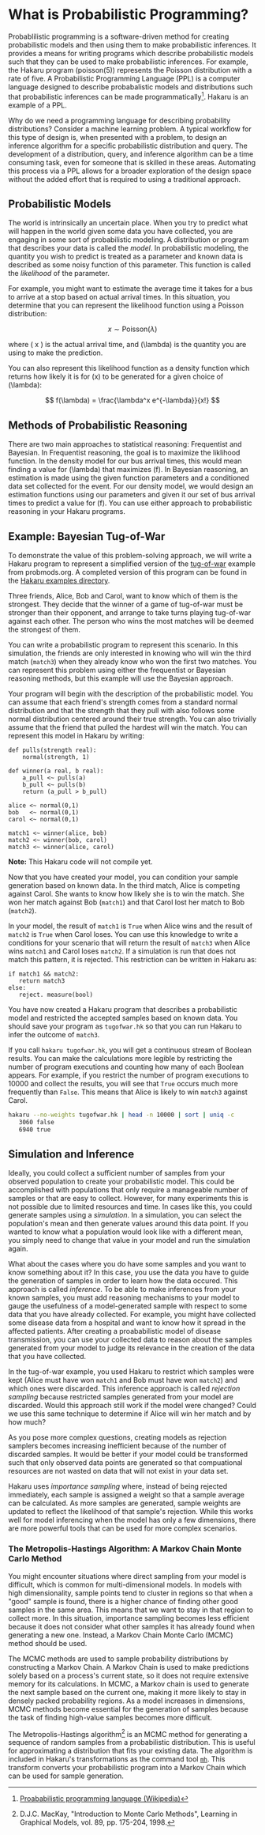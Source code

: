 # What is Probabilistic Programming?

Probablilistic programming is a software-driven method for creating probabilistic models and then using them to make probabilistic inferences. It 
provides a means for writing programs which describe probabilistic models such that they can be used to make probabilistic inferences. For example, the 
Hakaru program \(poisson(5)\) represents the Poisson distribution with a rate of five. A Probabilistic Programming Language (PPL) is a computer language designed to 
describe probabalistic models and distributions such that probabilistic inferences can be made programmatically[^1]. Hakaru is an example of a PPL. 

Why do we need a programming language for describing probability distributions? Consider a machine learning problem. A typical workflow for this type of design is, when 
presented with a problem, to design an inference algorithm for a specific probabilistic distribution and query. The development of a distribution, query, and inference
algorithm can be a time consuming task, even for someone that is skilled in these areas. Automating this process via a PPL allows for a broader exploration of the design
space without the added effort that is required to using a traditional approach.

## Probabilistic Models ##

The world is intrinsically an uncertain place. When you try to predict what will happen in the world given some data you have collected, you are engaging in some
sort of probabilistic modeling. A distribution or program that describes your data is called the *model*. In probabilistic modeling, the quantity you wish to predict is 
treated as a parameter and known data is described as some noisy function of this parameter. This function is called the *likelihood* of the parameter. 

For example, you might want to estimate the average time it takes for a bus to arrive at a stop based on actual arrival times. In this situation, you determine that you
can represent the likelihood function using a Poisson distribution:

$$ x \sim \text{Poisson}(\lambda) $$

where \( x \) is the actual arrival time, and \(\lambda\) is the quantity you are using to make the prediction. 

You can also represent this likelihood function as a density function which returns how likely it is for \(x\) to be generated for a given choice of \(\lambda\):

$$ f(\lambda) = \frac{\lambda^x e^{-\lambda}}{x!} $$

## Methods of Probabilistic Reasoning ##

There are two main approaches to statistical reasoning: Frequentist and Bayesian. In Frequentist reasoning, the goal is to maximize the liklihood function. In the density
model for our bus arrival times, this would mean finding a value for \(\lambda\) that maximizes \(f\). In Bayesian reasoning, an estimation is made using the given 
function parameters and a conditioned data set collected for the event. For our density model, we would design an estimation functions using our parameters and given it
our set of bus arrival times to predict a value for \(f\). You can use either approach to probabilistic reasoning in your Hakaru programs. 

## Example: Bayesian Tug-of-War ##

To demonstrate the value of this problem-solving approach, we will write a Hakaru program to represent a simplified version of the 
[tug-of-war](https://probmods.org/v1/generative-models.html#example-bayesian-tug-of-war) example from probmods.org. A completed version of this program can be found
in the [Hakaru examples directory](https://github.com/hakaru-dev/hakaru/blob/master/examples/tugofwar.hk).

Three friends, Alice, Bob and Carol, want to know which of them is the strongest. They decide that the winner of a game of tug-of-war must be stronger than their opponent,
and arrange to take turns playing tug-of-war against each other. The person who wins the most matches will be deemed the strongest of them.

You can write a probabilistic program to represent this scenario. In this simulation, the friends are only interested in knowing who will win the third match (`match3`) 
when they already know who won the first two matches. You can represent this problem using either the frequentist or Bayesian reasoning methods, but this example will use 
the Bayesian approach.

Your program will begin with the description of the probabilistic model. You can assume that each friend's strength comes from a standard normal distribution and that the 
strength that they pull with also follows some normal distribution centered around their true strength. You can also trivially assume that the friend that pulled the 
hardest will win the match. You can represent this model in Hakaru by writing:

````nohighlight
def pulls(strength real):
    normal(strength, 1)

def winner(a real, b real):
	a_pull <~ pulls(a)
	b_pull <~ pulls(b)
	return (a_pull > b_pull)

alice <~ normal(0,1)
bob   <~ normal(0,1)
carol <~ normal(0,1)

match1 <~ winner(alice, bob)
match2 <~ winner(bob, carol)
match3 <~ winner(alice, carol)
````

**Note:** This Hakaru code will not compile yet.

Now that you have created your model, you can condition your sample generation based on known data. In the third match, Alice is competing against Carol. She wants to know 
how likely she is to win the match. She won her match against Bob (`match1`) and that Carol lost her match to Bob (`match2`). 

In your model, the result of `match1` is `True` when Alice wins and the result of `match2` is `True` when Carol loses. You can use this knowledge to write a conditions for 
your scenario that will return the result of `match3` when Alice wins `match1` and Carol loses `match2`. If a simulation is run that does not match this pattern, it is 
rejected. This restriction can be written in Hakaru as:

````nohighlight
if match1 && match2:
   return match3
else:
   reject. measure(bool)
````

You have now created a Hakaru program that describes a probabilistic model and restricted the accepted samples based on known data. You should save your program as 
`tugofwar.hk` so that you can run Hakaru to infer the outcome of `match3`. 

If you call `hakaru tugofwar.hk`, you will get a continuous stream of Boolean results. You can make the calculations more legible by restricting the number of program 
executions and counting how many of each Boolean appears. For example, if you restrict the number of program executions to 10000 and collect the results, you will see that 
`True` occurs much more frequently than `False`. This means that Alice is likely to win `match3` against Carol.

````bash
hakaru --no-weights tugofwar.hk | head -n 10000 | sort | uniq -c
   3060 false
   6940 true
````

## Simulation and Inference

Ideally, you could collect a sufficient number of samples from your observed population to create your probabilistic model. This could be accomplished with populations that
only require a manageable number of samples or that are easy to collect. However, for many experiments this is not possible due to limited resources and time. In cases like
this, you could generate samples using a *simulation*. In a simulation, you can select the population's mean and then generate values around this data point. If you wanted 
to know what a population would look like with a different mean, you simply need to change that value in your model and run the simulation again. 

What about the cases where you do have some samples and you want to know something about it? In this case, you use the data you have to guide the generation of samples in 
order to learn how the data occured. This approach is called *inference*. To be able to make inferences from your known samples, you must add reasoning mechanisms to your 
model to gauge the usefulness of a model-generated sample with respect to some data that you have already collected. For example, you might have collected some disease data 
from a hospital and want to know how it spread in the affected patients. After creating a proababilistic model of disease transmission, you can use your collected data 
to reason about the samples generated from your model to judge its relevance in the creation of the data that you have collected.

In the tug-of-war example, you used Hakaru to restrict which samples were kept (Alice must have won `match1` and Bob must have won `match2`) and which ones were discarded. 
This inference approach is called *rejection sampling* because restricted samples generated from your model are discarded. Would this approach still work if the model were 
changed? Could we use this same technique to determine if Alice will win her match and by how much?

As you pose more complex questions, creating models as rejection samplers becomes increasing inefficient because of the number of discarded samples. It would be
better if your model could be transformed such that only observed data points are generated so that compuational resources are not wasted on data that will not exist in 
your data set.

Hakaru uses *importance sampling* where, instead of being rejected immediately, each sample is assigned a weight so that a sample average can be calculated. As more 
samples are generated, sample weights are updated to reflect the likelihood of that sample's rejection. While this works well for model inferencing when the model has
only a few dimensions, there are more powerful tools that can be used for more complex scenarios.

### The Metropolis-Hastings Algorithm: A Markov Chain Monte Carlo Method

You might encounter situations where direct sampling from your model is difficult, which is common for multi-dimensional models. In models with high dimensionality, sample 
points tend to cluster in regions so that when a "good" sample is found, there is a higher chance of finding other good samples in the same area. This means that we want to 
stay in that region to collect more. In this situation, importance sampling becomes less efficient because it does not consider what other samples it has already found when
generating a new one. Instead, a Markov Chain Monte Carlo (MCMC) method should be used. 

The MCMC methods are used to sample probability distributions by constructing a Markov Chain. A Markov Chain is used to make predictions solely based on a process's current 
state, so it does not require extensive memory for its calculations. In MCMC, a Markov chain is used to generate the next sample based on the current one, making it more 
likely to stay in densely packed probability regions. As a model increases in dimensions, MCMC methods become essential for the generation of samples because the task of 
finding high-value samples becomes more difficult.

The Metropolis-Hastings algorithm[^2] is an MCMC method for generating a sequence of random samples from a probabilistic distribution. This is useful for approximating a 
distribution that fits your existing data. The algorithm is included in Hakaru's transformations as the command tool [`mh`](../transforms/mh.md). This transform converts
your probabilistic program into a Markov Chain which can be used for sample generation.

[^1]: [Proababilistic programming language (Wikipedia)](https://en.wikipedia.org/wiki/Probabilistic_programming_language)
[^2]: D.J.C. MacKay, "Introduction to Monte Carlo Methods", Learning in Graphical Models, vol. 89, pp. 175-204, 1998.
